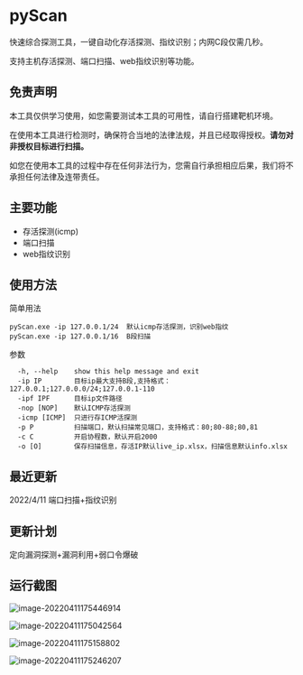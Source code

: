 # pyScan

快速综合探测工具，一键自动化存活探测、指纹识别；内网C段仅需几秒。   

支持主机存活探测、端口扫描、web指纹识别等功能。

## 免责声明

本工具仅供学习使用，如您需要测试本工具的可用性，请自行搭建靶机环境。

在使用本工具进行检测时，确保符合当地的法律法规，并且已经取得授权。**请勿对非授权目标进行扫描。**

如您在使用本工具的过程中存在任何非法行为，您需自行承担相应后果，我们将不承担任何法律及连带责任。

## 主要功能

* 存活探测(icmp)
* 端口扫描
* web指纹识别

## 使用方法

简单用法

``` 
pyScan.exe -ip 127.0.0.1/24  默认icmp存活探测，识别web指纹
pyScan.exe -ip 127.0.0.1/16  B段扫描
```

参数

```
  -h, --help    show this help message and exit
  -ip IP        目标ip最大支持B段,支持格式：127.0.0.1;127.0.0.0/24;127.0.0.1-110
  -ipf IPF      目标ip文件路径
  -nop [NOP]    默认ICMP存活探测
  -icmp [ICMP]  只进行存ICMP活探测
  -p P          扫描端口，默认扫描常见端口，支持格式：80;80-88;80,81
  -c C          开启协程数，默认开启2000
  -o [O]        保存扫描信息，存活IP默认live_ip.xlsx，扫描信息默认info.xlsx
```



## 最近更新

2022/4/11 端口扫描+指纹识别 

## 更新计划

定向漏洞探测+漏洞利用+弱口令爆破

## 运行截图
![image-20220411175446914](https://user-images.githubusercontent.com/82521860/162714605-1178ef60-85b7-4e20-be97-a219a456a6f8.png)

![image-20220411175042564](https://user-images.githubusercontent.com/82521860/162714487-c7751c73-3124-4d2c-bc62-e1f7b7f9f3f2.png)

![image-20220411175158802](https://user-images.githubusercontent.com/82521860/162714661-85bdbcf0-1762-4bf0-bdbe-4aabfa459d91.png)

![image-20220411175246207](https://user-images.githubusercontent.com/82521860/162714746-2e9d41b7-88bd-4b63-84de-e712fb71a07e.png)

